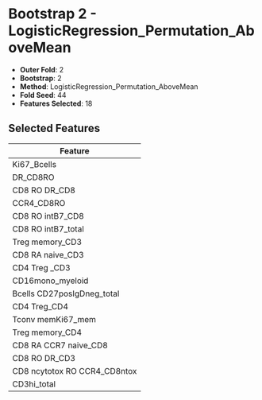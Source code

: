 # Bootstrap 2 - LogisticRegression_Permutation_AboveMean

- **Outer Fold**: 2
- **Bootstrap**: 2
- **Method**: LogisticRegression_Permutation_AboveMean
- **Fold Seed**: 44
- **Features Selected**: 18

## Selected Features

| Feature |
|---------|
| Ki67_Bcells |
| DR_CD8RO |
| CD8 RO DR_CD8 |
| CCR4_CD8RO |
| CD8 RO intB7_CD8 |
| CD8 RO intB7_total |
| Treg memory_CD3 |
| CD8 RA naive_CD3 |
| CD4 Treg _CD3 |
| CD16mono_myeloid |
| Bcells CD27posIgDneg_total |
| CD4 Treg_CD4 |
| Tconv memKi67_mem |
| Treg memory_CD4 |
| CD8 RA CCR7 naive_CD8 |
| CD8 RO DR_CD3 |
| CD8 ncytotox RO CCR4_CD8ntox |
| CD3hi_total |
